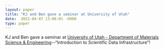 ```yaml
---
layout: paper
title: "KJ and Ben gave a seminar at University of Utah"
date:  2022-04-07 13:00:01 -0900
type: paper
---
```

KJ and Ben gave a seminar at [University of Utah - Department of Materials Science & Engineering](https://mse.utah.edu/)--“Introduction to Scientific Data Infrastructure”!